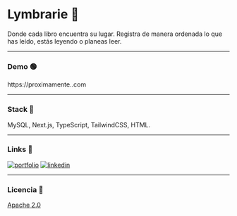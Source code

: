 
# Lymbrarie 📖
Donde cada libro encuentra su lugar. Registra de manera ordenada lo que has leído, estás leyendo o planeas leer.
***
### Demo 🟢
https://proximamente..com
***
### Stack 🚀
MySQL, Next.js, TypeScript, TailwindCSS, HTML.
***
### Links 🔗
[![portfolio](https://img.shields.io/badge/my_portfolio-000?style=for-the-badge&logo=ko-fi&logoColor=white)](https://gixi.me/)
[![linkedin](https://img.shields.io/badge/linkedin-0A66C2?style=for-the-badge&logo=linkedin&logoColor=white)](https://www.linkedin.com/in/giovanniliotta/)
***
### Licencia 📄
[Apache 2.0](https://www.apache.org/licenses/LICENSE-2.0)

